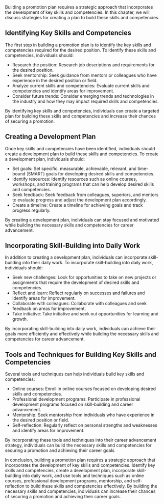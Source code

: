 
Building a promotion plan requires a strategic approach that incorporates the development of key skills and competencies. In this chapter, we will discuss strategies for creating a plan to build these skills and competencies.

Identifying Key Skills and Competencies
---------------------------------------

The first step in building a promotion plan is to identify the key skills and competencies required for the desired position. To identify these skills and competencies, individuals should:

* Research the position: Research job descriptions and requirements for the desired position.
* Seek mentorship: Seek guidance from mentors or colleagues who have experience in the desired position or field.
* Analyze current skills and competencies: Evaluate current skills and competencies and identify areas for improvement.
* Consider future trends: Consider emerging trends and technologies in the industry and how they may impact required skills and competencies.

By identifying key skills and competencies, individuals can create a targeted plan for building these skills and competencies and increase their chances of securing a promotion.

Creating a Development Plan
---------------------------

Once key skills and competencies have been identified, individuals should create a development plan to build these skills and competencies. To create a development plan, individuals should:

* Set goals: Set specific, measurable, achievable, relevant, and time-bound (SMART) goals for developing desired skills and competencies.
* Identify resources: Identify resources such as online courses, workshops, and training programs that can help develop desired skills and competencies.
* Seek feedback: Seek feedback from colleagues, superiors, and mentors to evaluate progress and adjust the development plan accordingly.
* Create a timeline: Create a timeline for achieving goals and track progress regularly.

By creating a development plan, individuals can stay focused and motivated while building the necessary skills and competencies for career advancement.

Incorporating Skill-Building into Daily Work
--------------------------------------------

In addition to creating a development plan, individuals can incorporate skill-building into their daily work. To incorporate skill-building into daily work, individuals should:

* Seek new challenges: Look for opportunities to take on new projects or assignments that require the development of desired skills and competencies.
* Reflect and learn: Reflect regularly on successes and failures and identify areas for improvement.
* Collaborate with colleagues: Collaborate with colleagues and seek feedback on areas for improvement.
* Take initiative: Take initiative and seek out opportunities for learning and growth.

By incorporating skill-building into daily work, individuals can achieve their goals more efficiently and effectively while building the necessary skills and competencies for career advancement.

Tools and Techniques for Building Key Skills and Competencies
-------------------------------------------------------------

Several tools and techniques can help individuals build key skills and competencies:

* Online courses: Enroll in online courses focused on developing desired skills and competencies.
* Professional development programs: Participate in professional development programs focused on skill-building and career advancement.
* Mentorship: Seek mentorship from individuals who have experience in the desired position or field.
* Self-reflection: Regularly reflect on personal strengths and weaknesses and identify areas for improvement.

By incorporating these tools and techniques into their career advancement strategy, individuals can build the necessary skills and competencies for securing a promotion and achieving their career goals.

In conclusion, building a promotion plan requires a strategic approach that incorporates the development of key skills and competencies. Identify key skills and competencies, create a development plan, incorporate skill-building into daily work, and use tools and techniques such as online courses, professional development programs, mentorship, and self-reflection to build these skills and competencies effectively. By building the necessary skills and competencies, individuals can increase their chances of securing a promotion and achieving their career goals.

